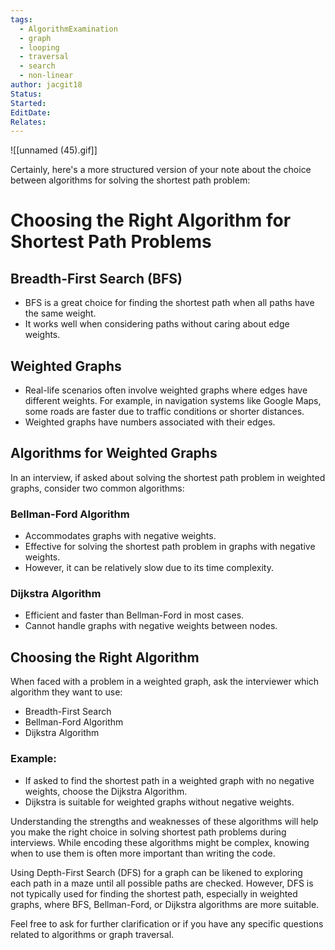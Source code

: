 ```yaml
---
tags:
  - AlgorithmExamination
  - graph
  - looping
  - traversal
  - search
  - non-linear
author: jacgit18
Status: 
Started: 
EditDate: 
Relates:
---
```

![[unnamed (45).gif]]

Certainly, here's a more structured version of your note about the choice between algorithms for solving the shortest path problem:

# Choosing the Right Algorithm for Shortest Path Problems

## Breadth-First Search (BFS)
- BFS is a great choice for finding the shortest path when all paths have the same weight.
- It works well when considering paths without caring about edge weights.

## Weighted Graphs
- Real-life scenarios often involve weighted graphs where edges have different weights. For example, in navigation systems like Google Maps, some roads are faster due to traffic conditions or shorter distances.
- Weighted graphs have numbers associated with their edges.

## Algorithms for Weighted Graphs
In an interview, if asked about solving the shortest path problem in weighted graphs, consider two common algorithms:

### Bellman-Ford Algorithm
- Accommodates graphs with negative weights.
- Effective for solving the shortest path problem in graphs with negative weights.
- However, it can be relatively slow due to its time complexity.

### Dijkstra Algorithm
- Efficient and faster than Bellman-Ford in most cases.
- Cannot handle graphs with negative weights between nodes.

## Choosing the Right Algorithm
When faced with a problem in a weighted graph, ask the interviewer which algorithm they want to use:
- Breadth-First Search
- Bellman-Ford Algorithm
- Dijkstra Algorithm

### Example:
- If asked to find the shortest path in a weighted graph with no negative weights, choose the Dijkstra Algorithm.
- Dijkstra is suitable for weighted graphs without negative weights.

Understanding the strengths and weaknesses of these algorithms will help you make the right choice in solving shortest path problems during interviews. While encoding these algorithms might be complex, knowing when to use them is often more important than writing the code.

Using Depth-First Search (DFS) for a graph can be likened to exploring each path in a maze until all possible paths are checked. However, DFS is not typically used for finding the shortest path, especially in weighted graphs, where BFS, Bellman-Ford, or Dijkstra algorithms are more suitable.

Feel free to ask for further clarification or if you have any specific questions related to algorithms or graph traversal.